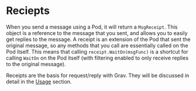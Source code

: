 # Reciepts

When you send a message using a Pod, it will return a `MsgReceipt`. This object is a reference to the message that you sent, and allows you to easily get replies to the message. A receipt is an extension of the Pod that sent the original message, so any methods that you call are essentially called on the Pod itself. This means that calling `receipt.WaitOn(msgFunc)` is a shortcut for calling `WaitOn` on the Pod itself \(with filtering enabled to only receive replies to the original message\).

Receipts are the basis for request/reply with Grav. They will be discussed in detail in the [Usage](../../usage/getting-started/) section.

